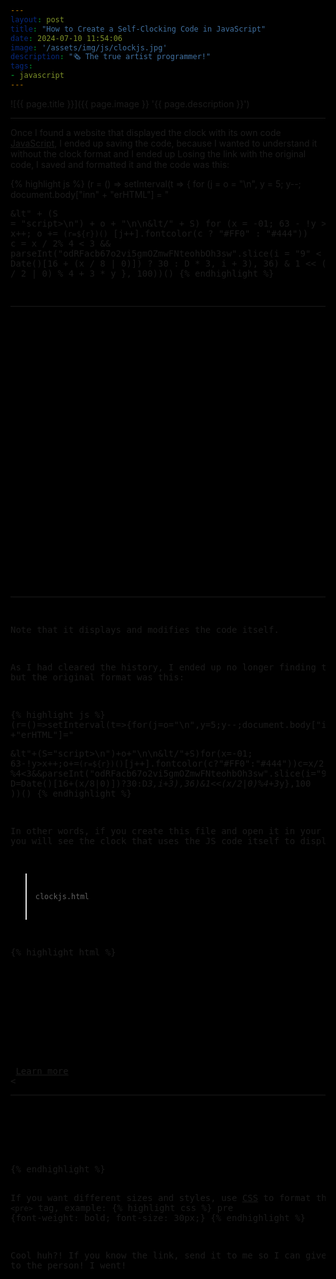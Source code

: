 ```yaml
---
layout: post
title: "How to Create a Self-Clocking Code in JavaScript"
date: 2024-07-10 11:54:06
image: '/assets/img/js/clockjs.jpg'
description: "🗞️ The true artist programmer!"
tags:
- javascript
---
```


![{{ page.title }}]({{ page.image }} '{{ page.description }}')

---

Once I found a website that displayed the clock with its own code [JavaScript](https://terminalroot.com/tags#javascript), I ended up saving the code, because I wanted to understand it without the clock format and I ended up Losing the link with the original code, I saved and formatted it and the code was this:

{% highlight js %}
(r = () => setInterval(t => {
 for (j = o = "\n", y = 5; y--; document.body["inn" +
 "erHTML"] = "<pre>&lt" + (S = "script>\n") + o + "\n\n&lt/" + S)
 for (x = -01; 63 - !y > x++; o += `(r=${r})()` [j++].fontcolor(c ? "#FF0" : "#444")) c = x / 2%
 4 < 3 && parseInt("odRFacb67o2vi5gmOZmwFNteohbOh3sw".slice(i = "9" < (
 D = Date()[16 + (x / 8 | 0)]) ? 30 : D * 3, i + 3), 36) & 1 << (x / 2 | 0) % 4 + 3 * y
}, 100))()
{% endhighlight %}

---

<!-- SQUARE - GAMES ROOT -->
<script async src="//pagead2.googlesyndication.com/pagead/js/adsbygoogle.js"></script>
<ins class="adsbygoogle"
style="display:inline-block;width:336px;height:280px"
data-ad-client="ca-pub-2838251107855362"
data-ad-slot="5351066970"></ins>
<script>
(adsbygoogle = window.adsbygoogle || []).push({});
</script>

---

Note that it displays and modifies the code itself.

As I had cleared the history, I ended up no longer finding the code, but the original format was this:

{% highlight js %}
(r=()=>setInterval(t=>{for(j=o="\n",y=5;y--;document.body["inn"
                           +"erHTML"]="<pre>&lt"+(S="script>\n")+o+"\n\n&lt/"+S)for(x=-01;
                           63-!y>x++;o+=`(r=${r})()`[j++].fontcolor(c?"#FF0":"#444"))c=x/2
                   %4<3&&parseInt("odRFacb67o2vi5gmOZmwFNteohbOh3sw".slice(i="9"<(
                                   D=Date()[16+(x/8|0)])?30:D*3,i+3),36)&1<<(x/2|0)%4+3*y},100 ))()
{% endhighlight %}

In other words, if you create this file and open it in your browser, you will see the clock that uses the JS code itself to display it:
> `clockjs.html`

{% highlight html %}
<!DOCTYPE html>
<html lang="en">
    <head>
        <title></title>
        <meta charset="UTF-8">
        <style>
        html {background: #000;}
        </style>
    </head>
 <body>
 <a href="https://aem1k.com/qlock/">Learn more</a><br><<hr>

 <script>

(r=()=>setInterval(t=>{for(j=o="\n",y=5;y--;document.body["inn"
+"erHTML"]="<pre>&lt"+(S="script>\n")+o+"\n\n&lt/"+S)for(x=-01;
63-!y>x++;o+=`(r=${r})()`[j++].fontcolor(c?"#FF0":"#444"))c=x/2
%4<3&&parseInt("odRFacb67o2vi5gmOZmwFNteohbOh3sw".slice(i="9"<(
D=Date()[16+(x/8|0)])?30:D*3,i+3),36)&1<<(x/2|0)%4+3*y},100 ))()

</script>
 </body>
</html>
{% endhighlight %}

If you want different sizes and styles, use [CSS](https://terminalroot.com/tags#css) to format the `<pre>` tag, example:
{% highlight css %}
pre {font-weight: bold; font-size: 30px;}
{% endhighlight %}

Cool huh?! If you know the link, send it to me so I can give credit to the person! I went!
